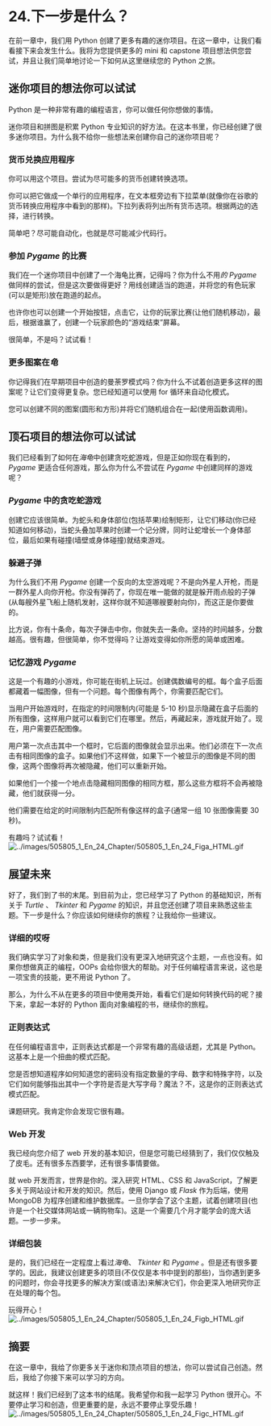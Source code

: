 # 24.下一步是什么？

在前一章中，我们用 Python 创建了更多有趣的迷你项目。在这一章中，让我们看看接下来会发生什么。我将为您提供更多的 mini 和 capstone 项目想法供您尝试，并且让我们简单地讨论一下如何从这里继续您的 Python 之旅。

## 迷你项目的想法你可以试试

Python 是一种非常有趣的编程语言，你可以做任何你想做的事情。

迷你项目和拼图是积累 Python 专业知识的好方法。在这本书里，你已经创建了很多迷你项目。为什么我不给你一些想法来创建你自己的迷你项目呢？

### 货币兑换应用程序

你可以用这个项目。尝试为尽可能多的货币创建转换选项。

你可以把它做成一个单行的应用程序，在文本框旁边有下拉菜单(就像你在谷歌的货币转换应用程序中看到的那样)。下拉列表将列出所有货币选项。根据两边的选择，进行转换。

简单吧？尽可能自动化，也就是尽可能减少代码行。

### 参加 *Pygame* 的比赛

我们在一个迷你项目中创建了一个海龟比赛，记得吗？你为什么不用*的 Pygame* 做同样的尝试，但是这次要做得更好？用线创建适当的跑道，并将您的有色玩家(可以是矩形)放在跑道的起点。

也许你也可以创建一个开始按钮，点击它，让你的玩家比赛(让他们随机移动)，最后，根据谁赢了，创建一个玩家颜色的“游戏结束”屏幕。

很简单，不是吗？试试看！

### 更多图案在*龟*

你记得我们在早期项目中创造的曼荼罗模式吗？你为什么不试着创造更多这样的图案呢？让它们变得更复杂。您已经知道可以使用 for 循环来自动化模式。

您可以创建不同的图案(圆形和方形)并将它们随机组合在一起(使用函数调用)。

## 顶石项目的想法你可以试试

我们已经看到了如何在*海龟*中创建贪吃蛇游戏，但是正如你现在看到的， *Pygame* 更适合任何游戏，那么你为什么不尝试在 *Pygame* 中创建同样的游戏呢？

### *Pygame* 中的贪吃蛇游戏

创建它应该很简单。为蛇头和身体部位(包括苹果)绘制矩形，让它们移动(你已经知道如何移动)，当蛇头叠加苹果时创建一个记分牌，同时让蛇增长一个身体部位，最后如果有碰撞(墙壁或身体碰撞)就结束游戏。

### 躲避子弹

为什么我们不用 *Pygame* 创建一个反向的太空游戏呢？不是向外星人开枪，而是一群外星人向你开枪。你没有弹药了，你现在唯一能做的就是躲开雨点般的子弹(从每艘外星飞船上随机发射，这样你就不知道哪艘要射向你)，而这正是你要做的。

比方说，你有十条命，每次子弹击中你，你就失去一条命。坚持的时间越多，分数越高。很有趣，但很简单，你不觉得吗？让游戏变得如你所愿的简单或困难。

### 记忆游戏 *Pygame*

这是一个有趣的小游戏，你可能在街机上玩过。创建偶数编号的框。每个盒子后面都藏着一幅图像，但有一个问题。每个图像有两个，你需要匹配它们。

当用户开始游戏时，在指定的时间限制内(可能是 5-10 秒)显示隐藏在盒子后面的所有图像，这样用户就可以看到它们在哪里。然后，再藏起来，游戏就开始了。现在，用户需要匹配图像。

用户第一次点击其中一个框时，它后面的图像就会显示出来。他们必须在下一次点击有相同图像的盒子。如果他们不这样做，如果下一个被显示的图像是不同的图像，这两个图像将再次被隐藏，他们可以重新开始。

如果他们一个接一个地点击隐藏相同图像的相同方框，那么这些方框将不会再被隐藏，他们就获得一分。

他们需要在给定的时间限制内匹配所有像这样的盒子(通常一组 10 张图像需要 30 秒)。

有趣吗？试试看！![../images/505805_1_En_24_Chapter/505805_1_En_24_Figa_HTML.gif](../images/505805_1_En_24_Chapter/505805_1_En_24_Figa_HTML.gif)

## 展望未来

好了，我们到了书的末尾。到目前为止，您已经学习了 Python 的基础知识，所有关于 *Turtle* 、 *Tkinter* 和 *Pygame* 的知识，并且您还创建了项目来熟悉这些主题。下一步是什么？你应该如何继续你的旅程？让我给你一些建议。

### 详细的哎呀

我们确实学习了对象和类，但是我们没有更深入地研究这个主题，一点也没有。如果你想做真正的编程，OOPs 会给你很大的帮助。对于任何编程语言来说，这也是一项宝贵的技能，更不用说 Python 了。

那么，为什么不从在更多的项目中使用类开始，看看它们是如何转换代码的呢？接下来，拿起一本好的 Python 面向对象编程的书，继续你的旅程。

### 正则表达式

在任何编程语言中，正则表达式都是一个非常有趣的高级话题，尤其是 Python。这基本上是一个扭曲的模式匹配。

您是否想知道程序如何知道您的密码没有指定数量的字母、数字和特殊字符，以及它们如何能够指出其中一个字符是否是大写字母？魔法？不，这是你的正则表达式模式匹配。

课题研究。我肯定你会发现它很有趣。

### Web 开发

我已经向您介绍了 web 开发的基本知识，但是您可能已经猜到了，我们仅仅触及了皮毛。还有很多东西要学，还有很多事情要做。

就 web 开发而言，世界是你的。深入研究 HTML、CSS 和 JavaScript，了解更多关于网站设计和开发的知识。然后，使用 Django 或 *Flask* 作为后端，使用 MongoDB 为程序创建和维护数据库。一旦你学会了这个主题，试着创建项目(也许是一个社交媒体网站或一辆购物车)。这是一个需要几个月才能学会的庞大话题。一步一步来。

### 详细包装

是的，我们已经在一定程度上看过*海龟*、 *Tkinter* 和 *Pygame* 。但是还有很多要学的。因此，我建议创建更多的项目(不仅仅是本书中提到的那些)，当你遇到更多的问题时，你会寻找更多的解决方案(或语法)来解决它们，你会更深入地研究你正在处理的每个包。

玩得开心！![../images/505805_1_En_24_Chapter/505805_1_En_24_Figb_HTML.gif](../images/505805_1_En_24_Chapter/505805_1_En_24_Figb_HTML.gif)

## 摘要

在这一章中，我给了你更多关于迷你和顶点项目的想法，你可以尝试自己创造。然后，我给了你接下来可以学习的方向。

就这样！我们已经到了这本书的结尾。我希望你和我一起学习 Python 很开心。不要停止学习和创造，但更重要的是，永远不要停止享受乐趣！![../images/505805_1_En_24_Chapter/505805_1_En_24_Figc_HTML.gif](../images/505805_1_En_24_Chapter/505805_1_En_24_Figc_HTML.gif)